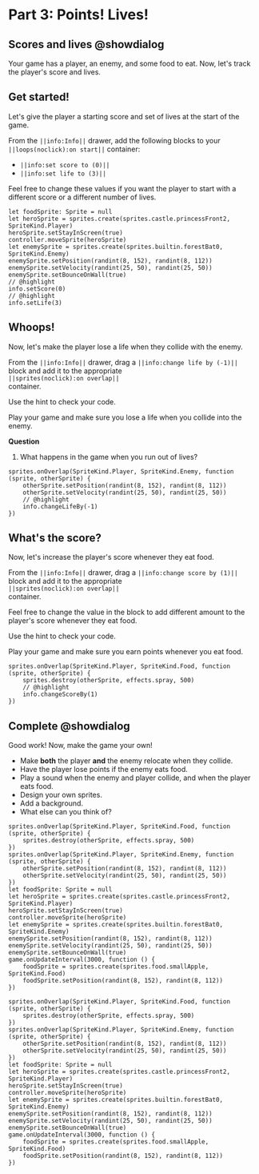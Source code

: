 # Part 3: Points! Lives!

## Scores and lives @showdialog

Your game has a player, an enemy, and some food to eat.
Now, let's track the player's score and lives.

## Get started!

Let's give the player a starting score and set of lives at the start of the game.

From the ``||info:Info||`` drawer, add the following blocks to your
``||loops(noclick):on start||`` container:

-    ``||info:set score to (0)||``
-    ``||info:set life to (3)||``

Feel free to change these values if you want the player to start with a
different score or a different number of lives.

```blocks
let foodSprite: Sprite = null
let heroSprite = sprites.create(sprites.castle.princessFront2, SpriteKind.Player)
heroSprite.setStayInScreen(true)
controller.moveSprite(heroSprite)
let enemySprite = sprites.create(sprites.builtin.forestBat0, SpriteKind.Enemy)
enemySprite.setPosition(randint(8, 152), randint(8, 112))
enemySprite.setVelocity(randint(25, 50), randint(25, 50))
enemySprite.setBounceOnWall(true)
// @highlight
info.setScore(0)
// @highlight
info.setLife(3)
```

## Whoops!

Now, let's make the player lose a life when they collide with the enemy.

From the ``||info:Info||`` drawer, drag a
``||info:change life by (-1)||``   
block and add it to the appropriate   
``||sprites(noclick):on overlap||``   
container.

Use the hint to check your code.

Play your game and make sure you lose a life when you collide into the enemy.

**Question**

1.   What happens in the game when you run out of lives?

```block
sprites.onOverlap(SpriteKind.Player, SpriteKind.Enemy, function (sprite, otherSprite) {
    otherSprite.setPosition(randint(8, 152), randint(8, 112))
    otherSprite.setVelocity(randint(25, 50), randint(25, 50))
    // @highlight
    info.changeLifeBy(-1)
})
```

## What's the score?

Now, let's increase the player's score whenever they eat food.

From the ``||info:Info||`` drawer, drag a
``||info:change score by (1)||``   
block and add it to the appropriate   
``||sprites(noclick):on overlap||``   
container.

Feel free to change the value in the
block to add different amount to the player's score
whenever they eat food.

Use the hint to check your code.

Play your game and make sure you earn points whenever you eat food.

```block
sprites.onOverlap(SpriteKind.Player, SpriteKind.Food, function (sprite, otherSprite) {
    sprites.destroy(otherSprite, effects.spray, 500)
    // @highlight
    info.changeScoreBy(1)
})
```

## Complete @showdialog

Good work! Now, make the game your own!

-    Make **both** the player **and** the enemy relocate when they collide.
-    Have the player lose points if the enemy eats food.
-    Play a sound when the enemy and player collide, and when the player eats food.
-    Design your own sprites.
-    Add a background.
-    What else can you think of?

```template
sprites.onOverlap(SpriteKind.Player, SpriteKind.Food, function (sprite, otherSprite) {
    sprites.destroy(otherSprite, effects.spray, 500)
})
sprites.onOverlap(SpriteKind.Player, SpriteKind.Enemy, function (sprite, otherSprite) {
    otherSprite.setPosition(randint(8, 152), randint(8, 112))
    otherSprite.setVelocity(randint(25, 50), randint(25, 50))
})
let foodSprite: Sprite = null
let heroSprite = sprites.create(sprites.castle.princessFront2, SpriteKind.Player)
heroSprite.setStayInScreen(true)
controller.moveSprite(heroSprite)
let enemySprite = sprites.create(sprites.builtin.forestBat0, SpriteKind.Enemy)
enemySprite.setPosition(randint(8, 152), randint(8, 112))
enemySprite.setVelocity(randint(25, 50), randint(25, 50))
enemySprite.setBounceOnWall(true)
game.onUpdateInterval(3000, function () {
    foodSprite = sprites.create(sprites.food.smallApple, SpriteKind.Food)
    foodSprite.setPosition(randint(8, 152), randint(8, 112))
})
```

```ghost
sprites.onOverlap(SpriteKind.Player, SpriteKind.Food, function (sprite, otherSprite) {
    sprites.destroy(otherSprite, effects.spray, 500)
})
sprites.onOverlap(SpriteKind.Player, SpriteKind.Enemy, function (sprite, otherSprite) {
    otherSprite.setPosition(randint(8, 152), randint(8, 112))
    otherSprite.setVelocity(randint(25, 50), randint(25, 50))
})
let foodSprite: Sprite = null
let heroSprite = sprites.create(sprites.castle.princessFront2, SpriteKind.Player)
heroSprite.setStayInScreen(true)
controller.moveSprite(heroSprite)
let enemySprite = sprites.create(sprites.builtin.forestBat0, SpriteKind.Enemy)
enemySprite.setPosition(randint(8, 152), randint(8, 112))
enemySprite.setVelocity(randint(25, 50), randint(25, 50))
enemySprite.setBounceOnWall(true)
game.onUpdateInterval(3000, function () {
    foodSprite = sprites.create(sprites.food.smallApple, SpriteKind.Food)
    foodSprite.setPosition(randint(8, 152), randint(8, 112))
})
```

